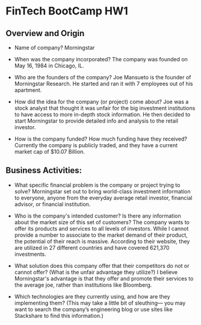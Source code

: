 # FinTech BootCamp HW1
## Overview and Origin

* Name of company? 
Morningstar

* When was the company incorporated? 
The company was founded on May 16, 1984 in Chicago, IL.

* Who are the founders of the company? 
Joe Mansueto is the founder of Morningstar Research. He started and ran it with 7 employees out of his apartment.

* How did the idea for the company (or project) come about? 
Joe was a stock analyst that thought it was unfair for the big investment institutions to have access to more in-depth stock information. He then decided to start Morningstar to provide detailed info and analysis to the retail investor.

* How is the company funded? How much funding have they received?
Currently the company is publicly traded, and they have a current market cap of $10.07 Billion.

## Business Activities:

* What specific financial problem is the company or project trying to solve?
Morningstar set out to bring world-class investment information to everyone, anyone from the everyday average retail investor, financial advisor, or financial institution.

* Who is the company's intended customer?  Is there any information about the market size of this set of customers?
The company wants to offer its products and services to all levels of investors.  While I cannot provide a number to associate to the market demand of their product, the potential of their reach is massive.  According to their website, they are utilized in 27 different countries and have covered 621,370 investments.

* What solution does this company offer that their competitors do not or cannot offer? (What is the unfair advantage they utilize?)
I believe Morningstar's advantage is that they offer and promote their services to the average joe, rather than institutions like Bloomberg. 

* Which technologies are they currently using, and how are they implementing them? (This may take a little bit of sleuthing–– you may want to search the company’s engineering blog or use sites like Stackshare to find this information.)